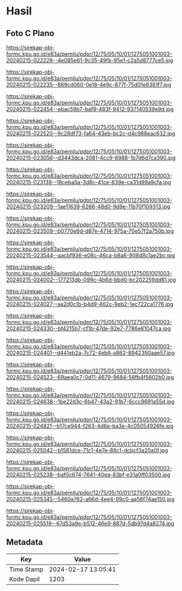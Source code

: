 # Hasil

## Foto C Plano

https://sirekap-obj-formc.kpu.go.id/e83a/pemilu/pdpr/12/75/05/10/01/1275051001003-20240215-022228--4e085e61-9c35-49fb-95e1-c2a5d6777ce5.jpg

https://sirekap-obj-formc.kpu.go.id/e83a/pemilu/pdpr/12/75/05/10/01/1275051001003-20240215-022235--869cd060-0e18-4e9c-877f-75d01e6361f7.jpg

https://sirekap-obj-formc.kpu.go.id/e83a/pemilu/pdpr/12/75/05/10/01/1275051001003-20240215-022454--ebac59b7-baf9-483f-9412-937140539e9d.jpg

https://sirekap-obj-formc.kpu.go.id/e83a/pemilu/pdpr/12/75/05/10/01/1275051001003-20240215-022520--9c28df73-fa64-43eb-bc2c-d4c988eac632.jpg

https://sirekap-obj-formc.kpu.go.id/e83a/pemilu/pdpr/12/75/05/10/01/1275051001003-20240215-023056--d3443dca-2081-4cc9-8988-1b7d6d7ca390.jpg

https://sirekap-obj-formc.kpu.go.id/e83a/pemilu/pdpr/12/75/05/10/01/1275051001003-20240215-023138--18ceba5a-3d8c-41ce-839e-ca31d99a9cfa.jpg

https://sirekap-obj-formc.kpu.go.id/e83a/pemilu/pdpr/12/75/05/10/01/1275051001003-20240215-023209--1ae11639-6266-48d0-9d9e-11b70f109313.jpg

https://sirekap-obj-formc.kpu.go.id/e83a/pemilu/pdpr/12/75/05/10/01/1275051001003-20240215-023509--b0770e6d-d87e-4714-975a-70e57f2a750b.jpg

https://sirekap-obj-formc.kpu.go.id/e83a/pemilu/pdpr/12/75/05/10/01/1275051001003-20240215-023544--aacbf936-e08c-46ca-b8a6-908d8c1ae2bc.jpg

https://sirekap-obj-formc.kpu.go.id/e83a/pemilu/pdpr/12/75/05/10/01/1275051001003-20240215-024002--177213db-099c-4b6d-bbd0-bc202259dd81.jpg

https://sirekap-obj-formc.kpu.go.id/e83a/pemilu/pdpr/12/75/05/10/01/1275051001003-20240215-024027--aa2d0c1b-b4d9-462c-9eb2-1ec722ca1776.jpg

https://sirekap-obj-formc.kpu.go.id/e83a/pemilu/pdpr/12/75/05/10/01/1275051001003-20240215-024330--bf4215b7-cf1b-47de-92e7-7786e81047ca.jpg

https://sirekap-obj-formc.kpu.go.id/e83a/pemilu/pdpr/12/75/05/10/01/1275051001003-20240215-024401--d441eb2a-7c72-4eb6-a862-8942390aae57.jpg

https://sirekap-obj-formc.kpu.go.id/e83a/pemilu/pdpr/12/75/05/10/01/1275051001003-20240215-024523--69aea0c7-0d11-4679-9684-56fb4f5602b0.jpg

https://sirekap-obj-formc.kpu.go.id/e83a/pemilu/pdpr/12/75/05/10/01/1275051001003-20240215-024638--1be22d3c-6b47-43a2-91b7-6ccc9691a55d.jpg

https://sirekap-obj-formc.kpu.go.id/e83a/pemilu/pdpr/12/75/05/10/01/1275051001003-20240215-024821--b17ce944-f263-4d6e-ba3e-4c05054926fe.jpg

https://sirekap-obj-formc.kpu.go.id/e83a/pemilu/pdpr/12/75/05/10/01/1275051001003-20240215-025042--b1581dce-71c1-4e7e-89c1-dcbcf3a20a0f.jpg

https://sirekap-obj-formc.kpu.go.id/e83a/pemilu/pdpr/12/75/05/10/01/1275051001003-20240215-025238--baf0c674-7641-40ea-83bf-e31a0ff03500.jpg

https://sirekap-obj-formc.kpu.go.id/e83a/pemilu/pdpr/12/75/05/10/01/1275051001003-20240215-025345--5460a762-a66d-4ee4-99c0-aa56f74ae150.jpg

https://sirekap-obj-formc.kpu.go.id/e83a/pemilu/pdpr/12/75/05/10/01/1275051001003-20240215-025519--67d53a9e-b512-46e9-887d-5db97d4a8274.jpg


## Metadata

| Key        | Value               |
| ---------- | ------------------- |
| Time Stamp | 2024-02-17 13:05:41 |
| Kode Dapil | 1203                |




